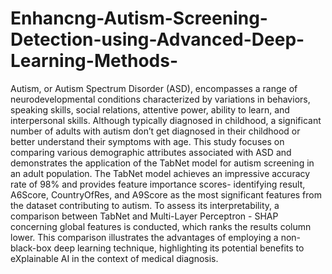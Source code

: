 # Enhancng-Autism-Screening-Detection-using-Advanced-Deep-Learning-Methods-

Autism, or Autism Spectrum Disorder (ASD), encompasses a range of neurodevelopmental conditions characterized by variations in behaviors, speaking
skills, social relations, attentive power, ability to learn, and interpersonal skills.
Although typically diagnosed in childhood, a significant number of adults with
autism don’t get diagnosed in their childhood or better understand their symptoms with age. This study focuses on comparing various demographic attributes
associated with ASD and demonstrates the application of the TabNet model for
autism screening in an adult population. The TabNet model achieves an impressive accuracy rate of 98% and provides feature importance scores- identifying
result, A6Score, CountryOfRes, and A9Score as the most significant features
from the dataset contributing to autism. To assess its interpretability, a comparison between TabNet and Multi-Layer Perceptron - SHAP concerning global
features is conducted, which ranks the results column lower. This comparison
illustrates the advantages of employing a non-black-box deep learning technique,
highlighting its potential benefits to eXplainable AI in the context of medical
diagnosis.
